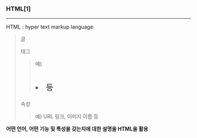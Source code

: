 ### HTML[1]

***

HTML : hyper text markup language

> 글
>
> 태그
>
> > 예) <h1> <h2> <p> <li> 등
>
> 속성
>
> > 예) URL 링크, 이미지 이름 등

**어떤 언어, 어떤 기능 및 특성을 갖는지에 대한 설명을 HTML을 활용**







